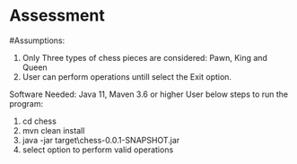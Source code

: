 # Assessment

#Assumptions:
1. Only Three types of chess pieces are considered: Pawn, King and Queen
2. User can perform operations untill select the Exit option.

Software Needed: Java 11, Maven 3.6 or higher
User below steps to run the program:
1. cd chess
2. mvn clean install
3. java -jar target\chess-0.0.1-SNAPSHOT.jar
4. select option to perform valid operations

